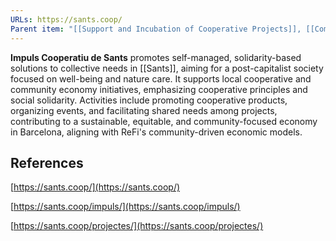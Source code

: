 ```yaml
---
URLs: https://sants.coop/
Parent item: "[[Support and Incubation of Cooperative Projects]], [[Comunalitat de Sants]], [[Sants]]"
---
```

**Impuls Cooperatiu de Sants** promotes self-managed, solidarity-based solutions to collective needs in [[Sants]], aiming for a post-capitalist society focused on well-being and nature care. It supports local cooperative and community economy initiatives, emphasizing cooperative principles and social solidarity. Activities include promoting cooperative products, organizing events, and facilitating shared needs among projects, contributing to a sustainable, equitable, and community-focused economy in Barcelona, aligning with ReFi's community-driven economic models.

## References

[https://sants.coop/](https://sants.coop/)

[https://sants.coop/impuls/](https://sants.coop/impuls/)

[https://sants.coop/projectes/](https://sants.coop/projectes/)